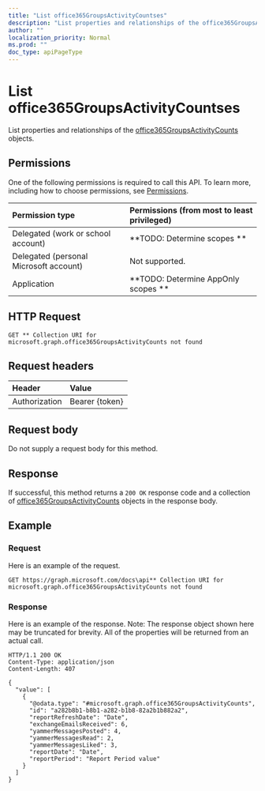 ```yaml
---
title: "List office365GroupsActivityCountses"
description: "List properties and relationships of the office365GroupsActivityCounts objects."
author: ""
localization_priority: Normal
ms.prod: ""
doc_type: apiPageType
---
```


# List office365GroupsActivityCountses

List properties and relationships of the [office365GroupsActivityCounts](../resources/office365groupsactivitycounts.md) objects.

## Permissions
One of the following permissions is required to call this API. To learn more, including how to choose permissions, see [Permissions](/concepts/permissions-reference.md).

|Permission type|Permissions (from most to least privileged)|
|:---|:---|
|Delegated (work or school account)|**TODO: Determine scopes **|
|Delegated (personal Microsoft account)|Not supported.|
|Application|**TODO: Determine AppOnly scopes **|

## HTTP Request
<!-- {
  "blockType": "ignored"
}
-->
``` http
GET ** Collection URI for microsoft.graph.office365GroupsActivityCounts not found
```

## Request headers
|Header|Value|
|:---|:---|
|Authorization|Bearer {token}|

## Request body
Do not supply a request body for this method.

## Response
If successful, this method returns a `200 OK` response code and a collection of [office365GroupsActivityCounts](../resources/office365groupsactivitycounts.md) objects in the response body.

## Example

### Request
Here is an example of the request.
<!-- {
  "blockType": "request",
  "name": "get_office365groupsactivitycounts"
}
-->
``` http
GET https://graph.microsoft.com/docs\api** Collection URI for microsoft.graph.office365GroupsActivityCounts not found
```

### Response
Here is an example of the response. Note: The response object shown here may be truncated for brevity. All of the properties will be returned from an actual call.
<!-- {
  "blockType": "response",
  "truncated": true,
  "@odata.type": "collection(microsoft.graph.office365groupsactivitycounts)"
}
-->
``` http
HTTP/1.1 200 OK
Content-Type: application/json
Content-Length: 407

{
  "value": [
    {
      "@odata.type": "#microsoft.graph.office365GroupsActivityCounts",
      "id": "a282b8b1-b8b1-a282-b1b8-82a2b1b882a2",
      "reportRefreshDate": "Date",
      "exchangeEmailsReceived": 6,
      "yammerMessagesPosted": 4,
      "yammerMessagesRead": 2,
      "yammerMessagesLiked": 3,
      "reportDate": "Date",
      "reportPeriod": "Report Period value"
    }
  ]
}
```

